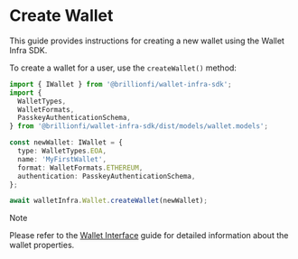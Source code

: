 # Create Wallet

This guide provides instructions for creating a new wallet using the Wallet Infra SDK.

To create a wallet for a user, use the `createWallet()` method:

```ts
import { IWallet } from '@brillionfi/wallet-infra-sdk';
import {
  WalletTypes,
  WalletFormats,
  PasskeyAuthenticationSchema,
} from '@brillionfi/wallet-infra-sdk/dist/models/wallet.models';

const newWallet: IWallet = {
  type: WalletTypes.EOA,
  name: 'MyFirstWallet',
  format: WalletFormats.ETHEREUM,
  authentication: PasskeyAuthenticationSchema,
};

await walletInfra.Wallet.createWallet(newWallet);
```

> [!NOTE]
> Please refer to the [Wallet Interface](wallet-interface.md) guide for detailed information about the wallet properties.
